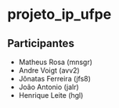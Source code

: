# projeto_ip_ufpe

## Participantes
- Matheus Rosa (mnsgr)
- Andre Voigt (avv2)
- Jônatas Ferreira (jfs8)
- João Antonio (jalr)
- Henrique Leite (hgl)
